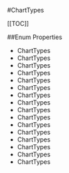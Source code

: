 #ChartTypes

[[TOC]]

##Enum Properties 

* ChartTypes
* ChartTypes
* ChartTypes
* ChartTypes
* ChartTypes
* ChartTypes
* ChartTypes
* ChartTypes
* ChartTypes
* ChartTypes
* ChartTypes
* ChartTypes
* ChartTypes
* ChartTypes
* ChartTypes
* ChartTypes
